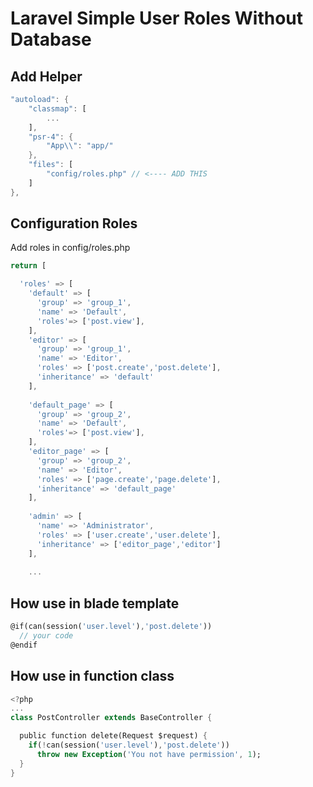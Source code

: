 # Laravel Simple User Roles Without Database

## Add Helper
```dart
"autoload": {
    "classmap": [
        ...
    ],
    "psr-4": {
        "App\\": "app/"
    },
    "files": [
        "config/roles.php" // <---- ADD THIS
    ]
},
```

## Configuration Roles
Add roles in config/roles.php

```dart
return [

  'roles' => [
    'default' => [
      'group' => 'group_1',
      'name' => 'Default',
      'roles'=> ['post.view'],
    ],
    'editor' => [
      'group' => 'group_1',
      'name' => 'Editor',
      'roles' => ['post.create','post.delete'],
      'inheritance' => 'default'
    ],
    
    'default_page' => [
      'group' => 'group_2',
      'name' => 'Default',
      'roles'=> ['post.view'],
    ],
    'editor_page' => [
      'group' => 'group_2',
      'name' => 'Editor',
      'roles' => ['page.create','page.delete'],
      'inheritance' => 'default_page'
    ],
    
    'admin' => [
      'name' => 'Administrator',
      'roles' => ['user.create','user.delete'],
      'inheritance' => ['editor_page','editor']
    ],
    
    ...
```

## How use in blade template

```dart
@if(can(session('user.level'),'post.delete'))
  // your code
@endif
```

## How use in function class

```dart
<?php
...
class PostController extends BaseController {

  public function delete(Request $request) {
    if(!can(session('user.level'),'post.delete')) 
      throw new Exception('You not have permission', 1);
  }
}
```
